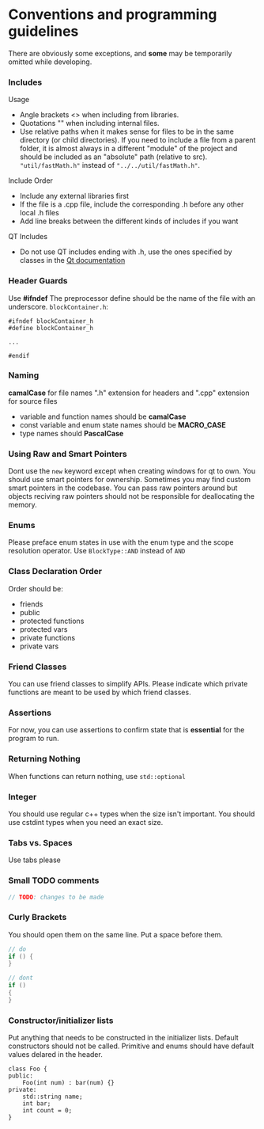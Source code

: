 # Conventions and programming guidelines
There are obviously some exceptions, and **some** may be temporarily omitted while developing.

### Includes
Usage
- Angle brackets <> when including from libraries.
- Quotations "" when including internal files.
- Use relative paths when it makes sense for files to be in the same directory (or child directories). If you need to include a file from a parent folder, it is almost always in a different "module" of the project and should be included as an "absolute" path (relative to src). `"util/fastMath.h"` instead of `"../../util/fastMath.h"`.

Include Order
- Include any external libraries first
- If the file is a .cpp file, include the corresponding .h before any other local .h files
- Add line breaks between the different kinds of includes if you want

QT Includes
- Do not use QT includes ending with .h, use the ones specified by classes in the [Qt documentation](https://doc.qt.io/qt-6/classes.html)

### Header Guards

Use **#ifndef**
The preprocessor define should be the name of the file with an underscore.
`blockContainer.h`:
```
#ifndef blockContainer_h
#define blockContainer_h

...

#endif
```

### Naming
**camalCase** for file names
".h" extension for headers and ".cpp" extension for source files

- variable and function names should be **camalCase**
- const variable and enum state names should be **MACRO_CASE**
- type names should **PascalCase**

### Using Raw and Smart Pointers
Dont use the `new` keyword except when creating windows for qt to own.
You should use smart pointers for ownership. Sometimes you may find custom smart pointers in the codebase.
You can pass raw pointers around but objects reciving raw pointers should not be responsible for deallocating the memory.

### Enums
Please preface enum states in use with the enum type and the scope resolution operator.
Use `BlockType::AND` instead of `AND`

### Class Declaration Order
Order should be:
- friends
- public
- protected functions
- protected vars
- private functions
- private vars

### Friend Classes
You can use friend classes to simplify APIs. Please indicate which private functions are meant to be used by which friend classes.

### Assertions
For now, you can use assertions to confirm state that is **essential** for the program to run.

### Returning Nothing
When functions can return nothing, use `std::optional`

### Integer
You should use regular c++ types when the size isn't important. You should use cstdint types when you need an exact size.

### Tabs vs. Spaces
Use tabs please

### Small TODO comments
```cpp
// TODO: changes to be made
```

### Curly Brackets
You should open them on the same line. Put a space before them.
```cpp
// do
if () {
}
```
```cpp
// dont
if ()
{
}
```

### Constructor/initializer lists

Put anything that needs to be constructed in the initializer lists.
Default constructors should not be called.
Primitive and enums should have default values delared in the header.
```
class Foo {
public:
	Foo(int num) : bar(num) {}
private:
	std::string name;
	int bar;
	int count = 0;
}
```
